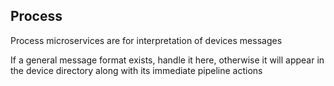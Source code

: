 ## Process

Process microservices are for interpretation of devices messages

If a general message format exists, handle it here, otherwise it will appear in the device directory
along with its immediate pipeline actions